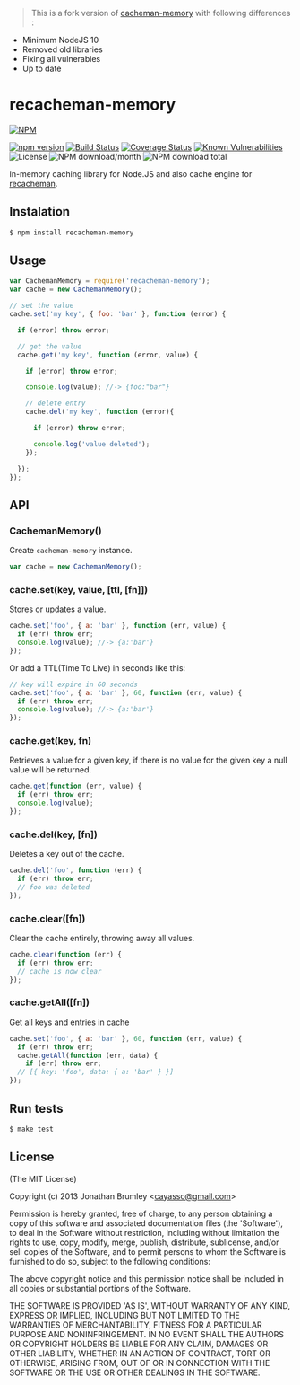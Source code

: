 > This is a fork version of [cacheman-memory](https://github.com/cayasso/cacheman-memory) with following differences :
- Minimum NodeJS 10
- Removed old libraries
- Fixing all vulnerables
- Up to date

# recacheman-memory

[![NPM](https://nodei.co/npm/recacheman-memory.png?downloads=true&downloadRank=true&stars=true)](https://nodei.co/npm/recacheman-memory/)  
  
[![npm version](https://img.shields.io/npm/v/recacheman-memory.svg?style=flat-square)](https://www.npmjs.org/package/recacheman-memory)
[![Build Status](https://travis-ci.com/aalfiann/recacheman-memory.svg?branch=master)](https://travis-ci.com/aalfiann/recacheman-memory)
[![Coverage Status](https://coveralls.io/repos/github/aalfiann/recacheman-memory/badge.svg?branch=master)](https://coveralls.io/github/aalfiann/recacheman-memory?branch=master)
[![Known Vulnerabilities](https://snyk.io//test/github/aalfiann/recacheman-memory/badge.svg?targetFile=package.json)](https://snyk.io//test/github/aalfiann/recacheman-memory?targetFile=package.json)
![License](https://img.shields.io/npm/l/recacheman-memory)
![NPM download/month](https://img.shields.io/npm/dm/recacheman-memory.svg)
![NPM download total](https://img.shields.io/npm/dt/recacheman-memory.svg)

In-memory caching library for Node.JS and also cache engine for [recacheman](https://github.com/aalfiann/recacheman).

## Instalation

``` bash
$ npm install recacheman-memory
```

## Usage

```javascript
var CachemanMemory = require('recacheman-memory');
var cache = new CachemanMemory();

// set the value
cache.set('my key', { foo: 'bar' }, function (error) {

  if (error) throw error;

  // get the value
  cache.get('my key', function (error, value) {

    if (error) throw error;

    console.log(value); //-> {foo:"bar"}

    // delete entry
    cache.del('my key', function (error){

      if (error) throw error;

      console.log('value deleted');
    });

  });
});
```

## API

### CachemanMemory()

Create `cacheman-memory` instance.

```javascript
var cache = new CachemanMemory();
```

### cache.set(key, value, [ttl, [fn]])

Stores or updates a value.

```javascript
cache.set('foo', { a: 'bar' }, function (err, value) {
  if (err) throw err;
  console.log(value); //-> {a:'bar'}
});
```

Or add a TTL(Time To Live) in seconds like this:

```javascript
// key will expire in 60 seconds
cache.set('foo', { a: 'bar' }, 60, function (err, value) {
  if (err) throw err;
  console.log(value); //-> {a:'bar'}
});
```

### cache.get(key, fn)

Retrieves a value for a given key, if there is no value for the given key a null value will be returned.

```javascript
cache.get(function (err, value) {
  if (err) throw err;
  console.log(value);
});
```

### cache.del(key, [fn])

Deletes a key out of the cache.

```javascript
cache.del('foo', function (err) {
  if (err) throw err;
  // foo was deleted
});
```

### cache.clear([fn])

Clear the cache entirely, throwing away all values.

```javascript
cache.clear(function (err) {
  if (err) throw err;
  // cache is now clear
});
```

### cache.getAll([fn])

Get all keys and entries in cache

```javascript
cache.set('foo', { a: 'bar' }, 60, function (err, value) {
  if (err) throw err;
  cache.getAll(function (err, data) {
    if (err) throw err;
  // [{ key: 'foo', data: { a: 'bar' } }]
});
```

## Run tests

``` bash
$ make test
```

## License

(The MIT License)

Copyright (c) 2013 Jonathan Brumley &lt;cayasso@gmail.com&gt;

Permission is hereby granted, free of charge, to any person obtaining
a copy of this software and associated documentation files (the
'Software'), to deal in the Software without restriction, including
without limitation the rights to use, copy, modify, merge, publish,
distribute, sublicense, and/or sell copies of the Software, and to
permit persons to whom the Software is furnished to do so, subject to
the following conditions:

The above copyright notice and this permission notice shall be
included in all copies or substantial portions of the Software.

THE SOFTWARE IS PROVIDED 'AS IS', WITHOUT WARRANTY OF ANY KIND,
EXPRESS OR IMPLIED, INCLUDING BUT NOT LIMITED TO THE WARRANTIES OF
MERCHANTABILITY, FITNESS FOR A PARTICULAR PURPOSE AND NONINFRINGEMENT.
IN NO EVENT SHALL THE AUTHORS OR COPYRIGHT HOLDERS BE LIABLE FOR ANY
CLAIM, DAMAGES OR OTHER LIABILITY, WHETHER IN AN ACTION OF CONTRACT,
TORT OR OTHERWISE, ARISING FROM, OUT OF OR IN CONNECTION WITH THE
SOFTWARE OR THE USE OR OTHER DEALINGS IN THE SOFTWARE.
